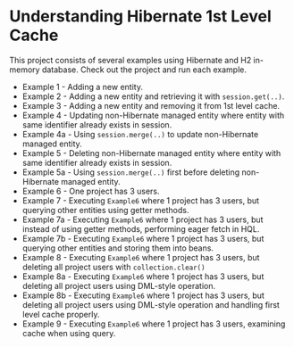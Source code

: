 # Understanding Hibernate 1st Level Cache

This project consists of several examples using Hibernate and H2 in-memory database. Check out the project and run each example.

* Example 1 - Adding a new entity.
* Example 2 - Adding a new entity and retrieving it with `session.get(..)`.
* Example 3 - Adding a new entity and removing it from 1st level cache.
* Example 4 - Updating non-Hibernate managed entity where entity with same identifier already exists in session.
* Example 4a - Using `session.merge(..)` to update non-Hibernate managed entity.
* Example 5 - Deleting non-Hibernate managed entity where entity with same identifier already exists in session.
* Example 5a - Using `session.merge(..)` first before deleting non-Hibernate managed entity.
* Example 6 - One project has 3 users.
* Example 7 - Executing `Example6` where 1 project has 3 users, but querying other entities using getter methods.
* Example 7a - Executing `Example6` where 1 project has 3 users, but instead of using getter methods, performing eager fetch in HQL.
* Example 7b - Executing `Example6` where 1 project has 3 users, but querying other entities and storing them into beans.
* Example 8 - Executing `Example6` where 1 project has 3 users, but deleting all project users with `collection.clear()`
* Example 8a - Executing `Example6` where 1 project has 3 users, but deleting all project users using DML-style operation.
* Example 8b - Executing `Example6` where 1 project has 3 users, but deleting all project users using DML-style operation and handling first level cache properly.
* Example 9 - Executing `Example6` where 1 project has 3 users, examining cache when using query.
